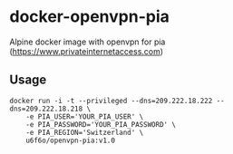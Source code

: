 # docker-openvpn-pia
Alpine docker image with openvpn for pia (https://www.privateinternetaccess.com)

## Usage

    docker run -i -t --privileged --dns=209.222.18.222 --dns=209.222.18.218 \
	    -e PIA_USER='YOUR_PIA_USER' \
 	    -e PIA_PASSWORD='YOUR_PIA_PASSWORD' \
	    -e PIA_REGION='Switzerland' \	 
	    u6f6o/openvpn-pia:v1.0
